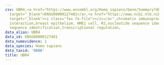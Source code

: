 ```yaml
---
csv: UBR4,<a href="https://www.ensembl.org/Homo_sapiens/Gene/Summary?db=core;g=ENSG00000127481"
  target="_blank">ENSG00000127481</a>,<a href="https://www.ncbi.nlm.nih.gov/pubmed/22863008"
  target="_blank"><i class="fas fa-file"></i></a>",chromatin immunoprecipitation assay,direct
  interaction,breast epithelium, HME1 cell, R2,nucleotide sequence identification,nucleotide
  sequence identification,transcriptional regulation,
data_alias: UBR4
data_id: ENSG00000127481
data_numevidence: 1
data_species: Homo sapiens
data_taxid: '9606'
title: UBR4
---
```

